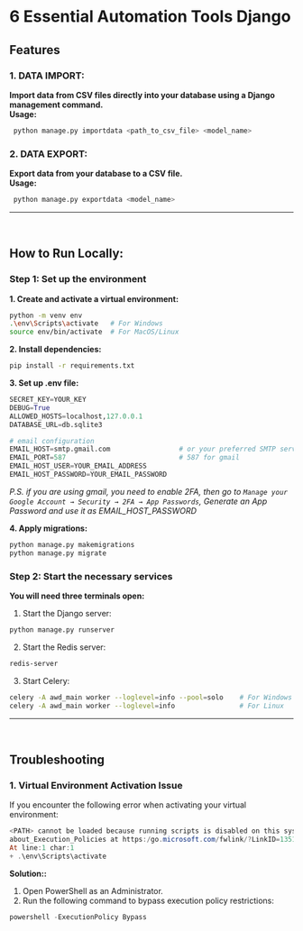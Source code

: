 # 6 Essential Automation Tools Django

## Features
### 1. **DATA IMPORT:**          
   **Import data from CSV files directly into your database using a Django management command.**     
   **Usage:**
   ```bash
    python manage.py importdata <path_to_csv_file> <model_name>
   ```

### 2. **DATA EXPORT:**          
   **Export data from your database to a CSV file.**     
   **Usage:**
   ```bash
    python manage.py exportdata <model_name>
   ```

----
<br/>

## How to Run Locally:
### Step 1: Set up the environment
**1. Create and activate a virtual environment:**
```bash
python -m venv env
.\env\Scripts\activate   # For Windows
source env/bin/activate  # For MacOS/Linux

```
**2. Install dependencies:**
```bash
pip install -r requirements.txt
```

**3. Set up .env file:**
```py
SECRET_KEY=YOUR_KEY
DEBUG=True
ALLOWED_HOSTS=localhost,127.0.0.1
DATABASE_URL=db.sqlite3

# email configuration 
EMAIL_HOST=smtp.gmail.com                 # or your preferred SMTP server 
EMAIL_PORT=587                            # 587 for gmail
EMAIL_HOST_USER=YOUR_EMAIL_ADDRESS    
EMAIL_HOST_PASSWORD=YOUR_EMAIL_PASSWORD    
```
*P.S. if you are using gmail, you need to enable 2FA, then go to `Manage your Google Account → Security → 2FA → App Passwords`, Generate an App Password and use it as EMAIL_HOST_PASSWORD*

**4. Apply migrations:**
```bash
python manage.py makemigrations
python manage.py migrate
```


### Step 2: Start the necessary services

**You will need three terminals open:**
1. Start the Django server:
```bash
python manage.py runserver
```

2. Start the Redis server:
```bash
redis-server
```

3. Start Celery:
```bash
celery -A awd_main worker --loglevel=info --pool=solo    # For Windows
celery -A awd_main worker --loglevel=info                # For Linux
```

----
<br/>

## Troubleshooting
### 1. Virtual Environment Activation Issue
If you encounter the following error when activating your virtual environment:
```powershell
<PATH> cannot be loaded because running scripts is disabled on this system. For more information, see 
about_Execution_Policies at https:/go.microsoft.com/fwlink/?LinkID=135170.
At line:1 char:1
+ .\env\Scripts\activate
```
**Solution::**
1. Open PowerShell as an Administrator.
2. Run the following command to bypass execution policy restrictions:
```powershell
powershell -ExecutionPolicy Bypass
```
